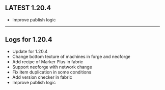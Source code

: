 ## LATEST 1.20.4

* Improve publish logic

---

## Logs for 1.20.4

* Update for 1.20.4
* Change bottom texture of machines in forge and neoforge
* Add recipe of Marker Plus in fabric
* Support neoforge with network change
* Fix item duplication in some conditions
* Add version checker in fabric
* Improve publish logic
